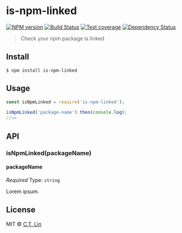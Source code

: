 # is-npm-linked

[![NPM version][npm-image]][npm-url]
[![Build Status][travis-image]][travis-url]
[![Test coverage][coveralls-image]][coveralls-url]
[![Dependency Status][david_img]][david_site]

> Check your npm package is linked


## Install

```
$ npm install is-npm-linked
```


## Usage

```js
const isNpmLinked = require('is-npm-linked');

isNpmLinked('package-name').then(console.log);
//=>
```


## API

### isNpmLinked(packageName)

#### packageName

*Required*
Type: `string`

Lorem ipsum.


## License

MIT © [C.T. Lin](https://github.com/chentsulin/is-npm-linked)

[npm-image]: https://badge.fury.io/js/is-npm-linked.svg
[npm-url]: https://npmjs.org/package/is-npm-linked
[travis-image]: https://travis-ci.org/chentsulin/is-npm-linked.svg
[travis-url]: https://travis-ci.org/chentsulin/is-npm-linked
[coveralls-image]: https://coveralls.io/repos/chentsulin/is-npm-linked/badge.svg?branch=master&service=github
[coveralls-url]: https://coveralls.io/r/chentsulin/is-npm-linked?branch=master
[david_img]: https://david-dm.org/chentsulin/is-npm-linked.svg
[david_site]: https://david-dm.org/chentsulin/is-npm-linked
